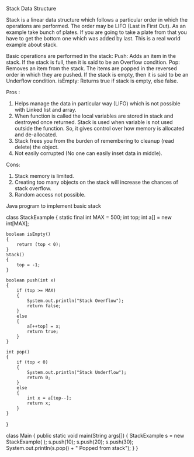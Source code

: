 Stack Data Structure

Stack is a linear data structure which follows a particular order in which the operations are performed. The order may be LIFO (Last in First Out). 
As an example take bunch of plates. If you are going to take a plate from that you have to get the bottom one which was added by last. This is a real world example about stack.

Basic operations are performed in the stack:
	Push: Adds an item in the stack. If the stack is full, then it is said to be an Overflow condition.
	Pop: Removes an item from the stack. The items are popped in the reversed order in which they are pushed. If the stack is empty, then it is said to be an Underflow condition.
    isEmpty: Returns true if stack is empty, else false.

Pros :
1. Helps manage the data in particular way (LIFO) which is not possible with Linked list and array.
2. When function is called the local variables are stored in stack and destroyed once returned. Stack is used when variable is not used outside the function.
So, it gives control over how memory is allocated and de-allocated.
3. Stack frees you from the burden of remembering to cleanup (read delete) the object.
4. Not easily corrupted (No one can easily inset data in middle).

Cons:
1. Stack memory is limited.
2. Creating too many objects on the stack will increase the chances of stack overflow.
3. Random access not possible.

Java program to implement basic stack

class StackExample
{
    static final int MAX = 500;
    int top;
    int a[] = new int[MAX]; 
 
    boolean isEmpty()
    {
        return (top < 0);
    }
    Stack()
    {
        top = -1;
    }
 
    boolean push(int x)
    {
        if (top >= MAX)
        {
            System.out.println("Stack Overflow");
            return false;
        }
        else
        {
            a[++top] = x;
            return true;
        }
    }
 
    int pop()
    {
        if (top < 0)
        {
            System.out.println("Stack Underflow");
            return 0;
        }
        else
        {
            int x = a[top--];
            return x;
        }
    }
}
 
class Main
{
    public static void main(String args[])
    {
        StackExample s = new StackExample( );
        s.push(10);
        s.push(20);
        s.push(30);
        System.out.println(s.pop() + " Popped from stack");
    }
}

